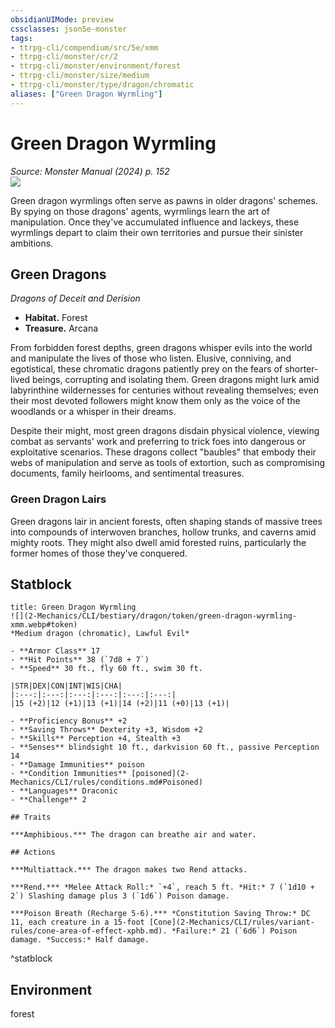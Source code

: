 ```yaml
---
obsidianUIMode: preview
cssclasses: json5e-monster
tags:
- ttrpg-cli/compendium/src/5e/xmm
- ttrpg-cli/monster/cr/2
- ttrpg-cli/monster/environment/forest
- ttrpg-cli/monster/size/medium
- ttrpg-cli/monster/type/dragon/chromatic
aliases: ["Green Dragon Wyrmling"]
---
```

# Green Dragon Wyrmling
*Source: Monster Manual (2024) p. 152*  
![](2-Mechanics/CLI/bestiary/dragon/img/green-dragon-wyrmling.webp#right)

Green dragon wyrmlings often serve as pawns in older dragons' schemes. By spying on those dragons' agents, wyrmlings learn the art of manipulation. Once they've accumulated influence and lackeys, these wyrmlings depart to claim their own territories and pursue their sinister ambitions.

## Green Dragons

*Dragons of Deceit and Derision*

- **Habitat.** Forest  
- **Treasure.** Arcana  

From forbidden forest depths, green dragons whisper evils into the world and manipulate the lives of those who listen. Elusive, conniving, and egotistical, these chromatic dragons patiently prey on the fears of shorter-lived beings, corrupting and isolating them. Green dragons might lurk amid labyrinthine wildernesses for centuries without revealing themselves; even their most devoted followers might know them only as the voice of the woodlands or a whisper in their dreams.

Despite their might, most green dragons disdain physical violence, viewing combat as servants' work and preferring to trick foes into dangerous or exploitative scenarios. These dragons collect "baubles" that embody their webs of manipulation and serve as tools of extortion, such as compromising documents, family heirlooms, and sentimental treasures.

### Green Dragon Lairs

Green dragons lair in ancient forests, often shaping stands of massive trees into compounds of interwoven branches, hollow trunks, and caverns amid mighty roots. They might also dwell amid forested ruins, particularly the former homes of those they've conquered.

## Statblock

```ad-statblock
title: Green Dragon Wyrmling
![](2-Mechanics/CLI/bestiary/dragon/token/green-dragon-wyrmling-xmm.webp#token)
*Medium dragon (chromatic), Lawful Evil*

- **Armor Class** 17 
- **Hit Points** 38 (`7d8 + 7`) 
- **Speed** 30 ft., fly 60 ft., swim 30 ft.

|STR|DEX|CON|INT|WIS|CHA|
|:---:|:---:|:---:|:---:|:---:|:---:|
|15 (+2)|12 (+1)|13 (+1)|14 (+2)|11 (+0)|13 (+1)|

- **Proficiency Bonus** +2
- **Saving Throws** Dexterity +3, Wisdom +2
- **Skills** Perception +4, Stealth +3
- **Senses** blindsight 10 ft., darkvision 60 ft., passive Perception 14
- **Damage Immunities** poison
- **Condition Immunities** [poisoned](2-Mechanics/CLI/rules/conditions.md#Poisoned)
- **Languages** Draconic
- **Challenge** 2

## Traits

***Amphibious.*** The dragon can breathe air and water.

## Actions

***Multiattack.*** The dragon makes two Rend attacks.

***Rend.*** *Melee Attack Roll:* `+4`, reach 5 ft. *Hit:* 7 (`1d10 + 2`) Slashing damage plus 3 (`1d6`) Poison damage.

***Poison Breath (Recharge 5-6).*** *Constitution Saving Throw:* DC 11, each creature in a 15-foot [Cone](2-Mechanics/CLI/rules/variant-rules/cone-area-of-effect-xphb.md). *Failure:* 21 (`6d6`) Poison damage. *Success:* Half damage.
```
^statblock

## Environment

forest